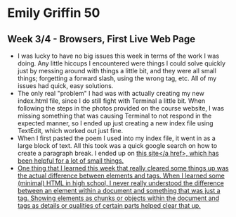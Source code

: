 # Emily Griffin 50
## Week 3/4 - Browsers, First Live Web Page
- I was lucky to have no big issues this week in terms of the work I was doing.  Any little hiccups I encountered were things I could solve quickly just by messing around with things a little bit, and they were all small things; forgetting a forward slash, using the wrong tag, etc.  All of my issues had quick, easy solutions.
- The only real "problem" I had was with actually creating my new index.html file, since I do still fight with Terminal a little bit.  When following the steps in the photos provided on the course website, I was missing something that was causing Terminal to not respond in the expected manner, so I ended up just creating a new index file using TextEdit, which worked out just fine.
- When I first pasted the poem I used into my index file, it went in as a large block of text.  All this took was a quick google search on how to create a paragraph break.  I ended up on <a href="https://www.w3schools.com/html/html_elements.asp">this
site</a href>, which has been helpful for a lot of small things.
- One thing that I learned this week that really cleared some things up was the actual difference between elements and tags.  When I learned some (minimal) HTML in high school, I never really understood the difference between an element within a document and something that was just a tag.  Showing elements as chunks or objects within the document and tags as details or qualities of certain parts helped clear that up.
